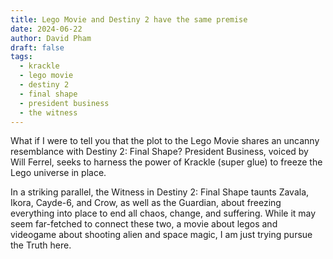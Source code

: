 ```yaml
---
title: Lego Movie and Destiny 2 have the same premise
date: 2024-06-22
author: David Pham
draft: false
tags:
  - krackle
  - lego movie
  - destiny 2
  - final shape
  - president business
  - the witness
---
```


What if I were to tell you that the plot to the Lego Movie shares an uncanny resemblance with Destiny 2: Final Shape? President Business, voiced by Will Ferrel, seeks to harness the power of Krackle (super glue) to freeze the Lego universe in place.

In a striking parallel, the Witness in Destiny 2: Final Shape taunts Zavala, Ikora, Cayde-6, and Crow, as well as the Guardian, about freezing everything into place to end all chaos, change, and suffering. While it may seem far-fetched to connect these two, a movie about legos and videogame about shooting alien and space magic, I am just trying pursue the Truth here.

